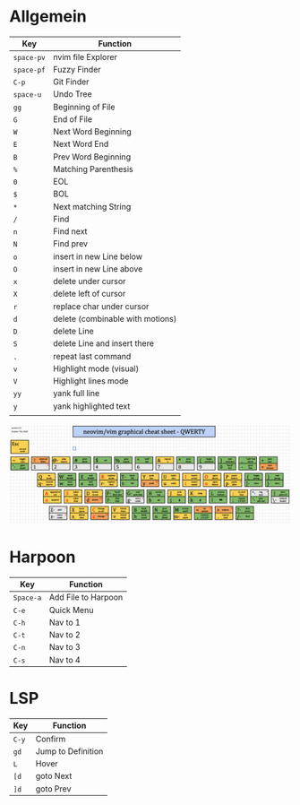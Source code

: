 # Allgemein

| Key        | Function                         |
| ---------- | -------------------------------- |
| `space-pv` | nvim file Explorer               |
| `space-pf` | Fuzzy Finder                     |
| `C-p`      | Git Finder                       |
| `space-u`  | Undo Tree                        |
| `gg`       | Beginning of File                |
| `G`        | End of File                      |
| `W`        | Next Word Beginning              |
| `E`        | Next Word End                    |
| `B`        | Prev Word Beginning              |
| `%`        | Matching Parenthesis             |
| `0`        | EOL                              |
| `$`        | BOL                              |
| `*`        | Next matching String             |
| `/`        | Find                             |
| `n`        | Find next                        |
| `N`        | Find prev                        |
| `o`        | insert in new Line below         |
| `O`        | insert in new Line above         |
| `x`        | delete under cursor              |
| `X`        | delete left of cursor            |
| `r`        | replace char under cursor        |
| `d`        | delete (combinable with motions) |
| `D`        | delete Line                      |
| `S`        | delete Line and insert there     |
| `.`        | repeat last command              |
| `v`        | Highlight mode (visual)          |
| `V`        | Highlight lines mode             |
| `yy`       | yank full line                   |
| `y`        | yank highlighted text            |
|            |                                  |


![](Nvim%20Cheatsheet.png)

# Harpoon

| **Key** | **Function**        |
| ------- | ------------------- |
| `Space-a` | Add File to Harpoon |
| `C-e`     | Quick Menu                    |
| `C-h`     | Nav to 1            |
| `C-t`     | Nav to 2            |
| `C-n`     | Nav to 3            |
| `C-s`     | Nav to 4            |


# LSP

| Key  | Function           |
| ---- | ------------------ |
| `C-y`  | Confirm            |
| `gd`   | Jump to Definition |
| `L`    | Hover              |
| `[d` | goto Next          |
| `]d` | goto Prev          |
